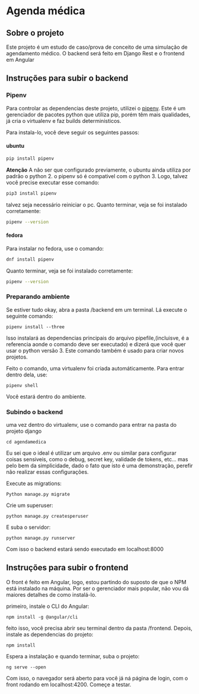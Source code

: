 # Agenda médica

## Sobre o projeto

Este projeto é um estudo de caso/prova de conceito de uma simulação de agendamento médico. O backend será feito em Django Rest e o frontend em Angular

## Instruções para subir o backend

### Pipenv

Para controlar as dependencias deste projeto, utilizei o [pipenv](https://pipenv-fork.readthedocs.io/en/latest/). Este é um gerenciador de pacotes python que utiliza pip, porém têm mais qualidades, já cria o virtualenv e faz builds deterministicos.

Para instala-lo, você deve seguir os seguintes passos:

#### ubuntu

```bash
pip install pipenv
```
**Atenção** A não ser que configurado previamente, o ubuntu ainda utiliza por padrão o python 2. o pipenv só é compativel com o python 3. Logo, talvez  você precise executar esse comando:

```bash
pip3 install pipenv
```
talvez seja necessário reiniciar o pc. Quanto terminar, veja se foi instalado corretamente:

```bash
pipenv --version 
```

#### fedora

Para instalar no fedora, use o comando:

```bash
dnf install pipenv 
```
 Quanto terminar, veja se foi instalado corretamente:

```bash
pipenv --version 
```

### Preparando ambiente

Se estiver tudo okay, abra a pasta /backend em um terminal. Lá execute o seguinte comando:

```
pipenv install --three
```

Isso instalará as dependencias principais do arquivo pipefile,(incluisve, é a referencia aonde o comando deve ser executado) e dizerá que você quer usar o python versão 3. Este comando também é usado para criar novos projetos.

Feito o comando, uma virtualenv foi criada automáticamente. Para entrar dentro dela, use:

```
pipenv shell
```

Você estará dentro do ambiente.

### Subindo o backend

uma vez dentro do virtualenv, use o comando para entrar na pasta do projeto django

```
cd agendamedica
```

Eu sei que o ideal é utilizar um arquivo .env ou similar para configurar coisas sensiveis, como o debug, secret key, validade de tokens, etc... mas pelo bem da simplicidade, dado o fato que isto é uma demonstração, perefir não realizar essas configurações.

Execute as migrations:

```
Python manage.py migrate
```

Crie um superuser:


```
python manage.py createsperuser
```

E suba o servidor:


```
python manage.py runserver
```

Com isso o backend estará sendo executado em localhost:8000

## Instruções para subir o frontend

O front é feito em Angular, logo, estou partindo do suposto de que o NPM está instalado na máquina. Por ser o gerenciador mais popular, não vou dá maiores detalhes de como instalá-lo.

primeiro, instale o CLI do Angular:

```
npm install -g @angular/cli
```

feito isso, você precisa abrir seu terminal dentro da pasta /frontend. Depois, instale as dependencias do projeto:

```
npm install
```

Espera a instalação e quando terminar, suba o projeto:

```
ng serve --open
```

Com isso, o navegador será aberto para você já ná página de login, com o front rodando em localhost:4200. Começe a testar.